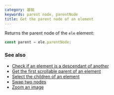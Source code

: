 ```yaml
---
category: 基础
keywords: parent node, parentNode
title: Get the parent node of an element
---
```


Returns the parent node of the `ele` element:

```js
const parent = ele.parentNode;
```

### See also

-   [Check if an element is a descendant of another](/check-if-an-element-is-a-descendant-of-another)
-   [Get the first scrollable parent of an element](/get-the-first-scrollable-parent-of-an-element)
-   [Select the children of an element](/select-the-children-of-an-element)
-   [Swap two nodes](/swap-two-nodes)
-   [Zoom an image](/zoom-an-image)
